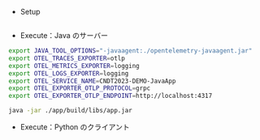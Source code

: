 - Setup
```sh
```

- Execute：Java のサーバー
```sh
export JAVA_TOOL_OPTIONS="-javaagent:./opentelemetry-javaagent.jar"
export OTEL_TRACES_EXPORTER=otlp
export OTEL_METRICS_EXPORTER=logging
export OTEL_LOGS_EXPORTER=logging
export OTEL_SERVICE_NAME=CNDT2023-DEMO-JavaApp
export OTEL_EXPORTER_OTLP_PROTOCOL=grpc
export OTEL_EXPORTER_OTLP_ENDPOINT=http://localhost:4317

java -jar ./app/build/libs/app.jar
```

- Execute：Python のクライアント
```sh

```